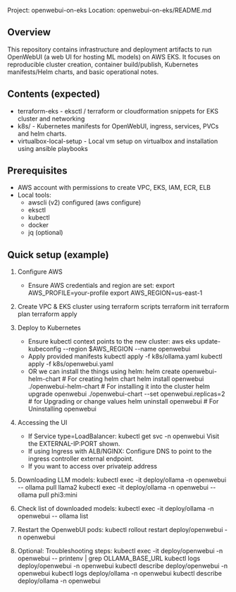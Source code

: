 Project: openwebui-on-eks
Location: openwebui-on-eks/README.md

Overview
--------
This repository contains infrastructure and deployment artifacts to run OpenWebUI (a web UI for hosting ML models) on AWS EKS. It focuses on reproducible cluster creation, container build/publish, Kubernetes manifests/Helm charts, and basic operational notes.

Contents (expected)
-------------------
- terraform-eks         - eksctl / terraform or cloudformation snippets for EKS cluster and networking
- k8s/                  - Kubernetes manifests for OpenWebUI, ingress, services, PVCs and helm charts.
- virtualbox-local-setup - Local vm setup on virtualbox and installation using ansible playbooks

Prerequisites
-------------
- AWS account with permissions to create VPC, EKS, IAM, ECR, ELB
- Local tools:
    - awscli (v2) configured (aws configure)
    - eksctl
    - kubectl
    - docker
    - jq (optional)

Quick setup (example)
---------------------
1. Configure AWS
     - Ensure AWS credentials and region are set:
         export AWS_PROFILE=your-profile
         export AWS_REGION=us-east-1

2. Create VPC & EKS cluster using terraform scripts
     terraform init
     terraform plan
     terraform apply

3. Deploy to Kubernetes
     - Ensure kubectl context points to the new cluster:
         aws eks update-kubeconfig --region $AWS_REGION --name openwebui
     - Apply provided manifests
         kubectl apply -f k8s/ollama.yaml
         kubectl apply -f k8s/openwebui.yaml
     - OR we can install the things using helm:
         helm create openwebui-helm-chart # For creating helm chart
         helm install openwebui ./openwebui-helm-chart # For installing it into the cluster
         helm upgrade openwebui ./openwebui-chart --set openwebui.replicas=2  # for Upgrading or change values
         helm uninstall openwebui # For Uninstalling openwebui

5. Accessing the UI
     - If Service type=LoadBalancer:
         kubectl get svc -n openwebui
         Visit the EXTERNAL-IP:PORT shown.
     - If using Ingress with ALB/NGINX:
         Configure DNS to point to the ingress controller external endpoint.
     - If you want to access over privateip address

6. Downloading LLM models:
kubectl exec -it deploy/ollama -n openwebui -- ollama pull llama2
kubectl exec -it deploy/ollama -n openwebui -- ollama pull phi3:mini

7. Check list of downloaded models:
kubectl exec -it deploy/ollama -n openwebui -- ollama list

8. Restart the OpenwebUI pods:
kubectl rollout restart deploy/openwebui -n openwebui

9. Optional: Troubleshooting steps:
kubectl exec -it deploy/openwebui -n openwebui -- printenv | grep OLLAMA_BASE_URL
kubectl logs deploy/openwebui -n openwebui
kubectl describe deploy/openwebui -n openwebui
kubectl logs deploy/ollama -n openwebui
kubectl describe deploy/ollama -n openwebui